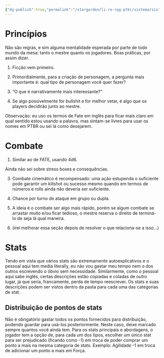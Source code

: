 ```yaml
---
{"dg-publish":true,"permalink":"/stargarden/li-re-rpg-ptbr/sistema/sistema-geral/","created":"2025-01-10T21:53:55.917-03:00","updated":"2025-01-12T02:31:54.243-03:00"}
---
```



# Princípios

Não são regras, e sim alguma mentalidade esperada por parte de todo mundo da mesa: tanto o mestre quanto os jogadores. Boas práticas, por assim dizer.

<!-- restart numbering -->

1. Ficção vem primeiro.
    
2. Primordialmente, para a criação de personagem, a pergunta mais importante é: qual tipo de personagem você quer fazer?
    
3. “O que é narrativamente mais interessante?”
    
4. Se algo possivelmente for bullshit e for melhor vetar, é algo que os players decidirão junto ao mestre.
    

Observação: eu uso os termos de Fate em inglês para ficar mais claro em qual sentido estou usando a palavra, mas sintam-se livres para usar os nomes em PTBR ou sei lá como desejarem.

# Combate

1. Similar ao de FATE, usando 4d6.
    

Ainda não sei sobre stress boxes e consequências.

3. Combate cinemático é recompensado: uma ação estupenda o suficiente pode garantir um killshot ou sucesso mesmo quando em termos de números e rolls ainda não deveria ser suficiente.
    
4. Chance por turno de ataque em grupo ou dupla.
    
5. A ideia é o combate ser algo mais rápido, porém se algum combate se arrastar muito e/ou ficar tedioso, o mestre reserva o direito de terminá-lo de seja lá qual maneira.
    
6. (irei melhorar essa seção depois de resolver o que relaciona-se a isso...)
    

# Stats

Tendo em vista que vários stats são extremamente autoexplicativos e o pessoal aqui tem media literally, eu não vou gastar meu tempo nem o dos outros escrevendo o óbvio sem necessidade. Similarmente, como o pessoal aqui sabe inglês, certas descrições estão copiadas e coladas de outro lugar, já que seria, francamente, perda de tempo reescrever. Os stats e suas descrições podem ser vistos dentro da pasta para cada uma das categorias de stat.

## Distribuição de pontos de stats

Não é obrigatório gastar todos os pontos fornecidos para distribuição, podendo guardar para usá-los posteriormente. Neste caso, deixe marcado sempre quantos você ainda tem. Para os stats principais e abordagens, o jogador tem a opção de, para cada um dos tipos, escolher um único stat para ser prejudicado (ficando como -1) em troca de poder comprar um ponto a mais na mesma categoria de stats. Exemplo: Agilidade -1 em troca de adicionar um ponto a mais em Força.
